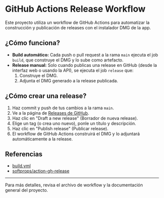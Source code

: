 # GitHub Actions Release Workflow

Este proyecto utiliza un workflow de GitHub Actions para automatizar la construcción y publicación de releases con el instalador DMG de la app.

## ¿Cómo funciona?

- **Build automático:** Cada push o pull request a la rama `main` ejecuta el job `build`, que construye el DMG y lo sube como artefacto.
- **Release manual:** Solo cuando publicas una release en GitHub (desde la interfaz web o usando la API), se ejecuta el job `release` que:
  1. Construye el DMG.
  2. Adjunta el DMG generado a la release publicada.

## ¿Cómo crear una release?

1. Haz commit y push de tus cambios a la rama `main`.
2. Ve a la página de [Releases de GitHub](https://github.com/espora-net/pora/releases).
3. Haz clic en "Draft a new release" (Borrador de nueva release).
4. Elige un tag (o crea uno nuevo), ponle un título y descripción.
5. Haz clic en "Publish release" (Publicar release).
6. El workflow de GitHub Actions construirá el DMG y lo adjuntará automáticamente a la release.

## Referencias
- [build.yml](../.github/workflows/build.yml)
- [softprops/action-gh-release](https://github.com/softprops/action-gh-release)

---

Para más detalles, revisa el archivo de workflow y la documentación general del proyecto.

